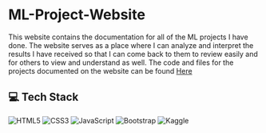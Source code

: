 # ML-Project-Website

This website contains the documentation for all of the ML projects I have done. The website serves as a place where I can analyze and interpret the results I have received so that I can come back to them to review easily and for others to view and understand as well. The code and files for the projects documented on the website can be found <a href="https://github.com/ashrit-ram-anala/ML-Projects">Here</a>

## 💻 Tech Stack
![HTML5](https://img.shields.io/badge/html5-%23E34F26.svg?style=for-the-badge&logo=html5&logoColor=white) ![CSS3](https://img.shields.io/badge/css3-%231572B6.svg?style=for-the-badge&logo=css3&logoColor=white) ![JavaScript](https://img.shields.io/badge/javascript-%23323330.svg?style=for-the-badge&logo=javascript&logoColor=%23F7DF1E) ![Bootstrap](https://img.shields.io/badge/Bootstrap-563D7C?style=for-the-badge&logo=bootstrap&logoColor=white) ![Kaggle](https://img.shields.io/badge/Kaggle-20BEFF?style=for-the-badge&logo=Kaggle&logoColor=white)

